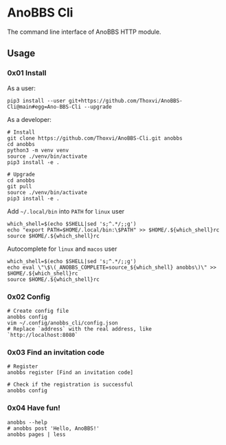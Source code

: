 # AnoBBS Cli

The command line interface of AnoBBS HTTP module.

## Usage

### 0x01 Install

As a user:

```shell
pip3 install --user git+https://github.com/Thoxvi/AnoBBS-Cli@main#egg=Ano-BBS-Cli --upgrade
```

As a developer:

```shell
# Install
git clone https://github.com/Thoxvi/AnoBBS-Cli.git anobbs
cd anobbs
python3 -m venv venv
source ./venv/bin/activate
pip3 install -e .

# Upgrade
cd anobbs
git pull
source ./venv/bin/activate
pip3 install -e .
```

Add `~/.local/bin` into `PATH` for `linux` user

```shell
which_shell=$(echo $SHELL|sed 's;^.*/;;g')
echo "export PATH=$HOME/.local/bin:\$PATH" >> $HOME/.${which_shell}rc
source $HOME/.${which_shell}rc
```

Autocomplete for `linux` and `macos` user

```shell
which_shell=$(echo $SHELL|sed 's;^.*/;;g')
echo eval \"\$\(_ANOBBS_COMPLETE=source_${which_shell} anobbs\)\" >> $HOME/.${which_shell}rc
source $HOME/.${which_shell}rc
```

### 0x02 Config

```shell
# Create config file
anobbs config
vim ~/.config/anobbs_cli/config.json
# Replace `address` with the real address, like `http://localhost:8080`
```

### 0x03 Find an invitation code

```shell
# Register
anobbs register [Find an invitation code]

# Check if the registration is successful
anobbs config
```

### 0x04 Have fun!

```shell
anobbs --help
# anobbs post 'Hello, AnoBBS!'
anobbs pages | less
```
